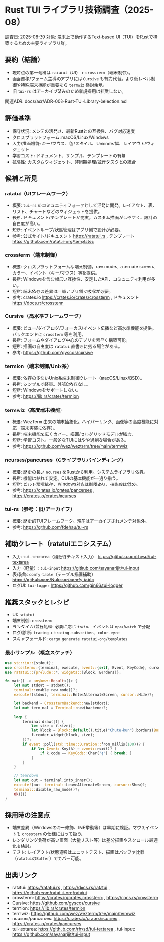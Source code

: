 # Rust TUI ライブラリ技術調査（2025-08）

調査日: 2025-08-29
対象: 端末上で動作するText-based UI（TUI）をRustで構築するための主要ライブラリ群。

## 要約（結論）
- 現時点の第一候補は `ratatui`（UI） + `crossterm`（端末制御）。
- 画面遷移/フォーム主導のアプリには `Cursive` も有力代替。より低レベル制御や特殊端末機能が重要なら `termwiz` 検討余地。
- 旧 `tui-rs` はアーカイブ済みのため新規採用は推奨しない。

関連ADR: docs/adr/ADR-003-Rust-TUI-Library-Selection.md

## 評価基準
- 保守状況: メンテの活発さ、最新Rustとの互換性、バグ対応速度
- クロスプラットフォーム: macOS/Linux/Windows
- 入力/描画機能: キー/マウス、色/スタイル、Unicode/幅、レイアウト/ウィジェット
- 学習コスト: ドキュメント、サンプル、テンプレートの有無
- 拡張性: カスタムウィジェット、非同期処理/並行タスクとの統合

## 候補と所見

### ratatui（UIフレームワーク）
- 概要: `tui-rs` のコミュニティフォークとして活発に開発。レイアウト、表、リスト、チャートなどのウィジェットを提供。
- 長所: ドキュメント/テンプレートが充実。カスタム描画がしやすく、設計の自由度が高い。
- 短所: イベントループ/状態管理はアプリ側で設計が必要。
- 参考: 公式サイト/ドキュメント https://ratatui.rs , テンプレート https://github.com/ratatui-org/templates

### crossterm（端末制御）
- 概要: クロスプラットフォームな端末制御。raw mode、alternate screen、カラー、イベント（キー/マウス）等を提供。
- 長所: Windowsを含む幅広い互換性、安定したAPI、コミュニティ利用が多い。
- 短所: 端末依存の差異は一部アプリ側で吸収が必要。
- 参考: crates.io https://crates.io/crates/crossterm , ドキュメント https://docs.rs/crossterm

### Cursive（高水準フレームワーク）
- 概要: ビュー/ダイアログ/フォーカス/イベント伝播など高水準機能を提供。バックエンドに `crossterm` 等を利用。
- 長所: フォームやダイアログ中心のアプリを素早く構築可能。
- 短所: 描画の自由度は `ratatui` 直書きに劣る場合がある。
- 参考: https://github.com/gyscos/cursive

### termion（端末制御/Unix系）
- 概要: 依存の少ないUnix系端末制御クレート（macOS/Linux/BSD）。
- 長所: シンプルで軽量。外部C依存なし。
- 短所: Windowsをサポートしない。
- 参考: https://lib.rs/crates/termion

### termwiz（高度端末機能）
- 概要: WezTerm 由来の端末抽象化。ハイパーリンク、画像等の高度機能に対応（端末実装に依存）。
- 長所: 端末機能を広くカバー。描画/セルグリッドモデルが強力。
- 短所: 学習コスト。一般的なTUIにはやや過剰な場合がある。
- 参考: https://github.com/wez/wezterm/tree/main/termwiz

### ncurses/pancurses（Cライブラリバインディング）
- 概要: 歴史の長い `ncurses` をRustから利用。システムライブラリ依存。
- 長所: 機能は枯れて安定。CUIの基本機能が一通り揃う。
- 短所: ビルド環境依存、Windows対応は制限あり、抽象度は低め。
- 参考: https://crates.io/crates/pancurses , https://crates.io/crates/ncurses

### tui-rs（参考：旧/アーカイブ）
- 概要: 歴史的TUIフレームワーク。現在はアーカイブされメンテ対象外。
- 参考: https://github.com/fdehau/tui-rs

## 補助クレート（ratatuiエコシステム）
- 入力: `tui-textarea`（複数行テキスト入力） https://github.com/rhysd/tui-textarea
- 入力（軽量）: `tui-input` https://github.com/sayanarijit/tui-input
- 表/装飾: `comfy-table`（テーブル描画補助） https://github.com/Nukesor/comfy-table
- ログUI: `tui-logger` https://github.com/gin66/tui-logger

## 推奨スタックとレシピ
- UI: `ratatui`
- 端末制御: `crossterm`
- ランタイム/並行処理: 必要に応じ `tokio`、イベントは `mpsc`/`watch` で分配
- ログ/診断: `tracing` + `tracing-subscriber`、`color-eyre`
- スキャフォールド: `cargo generate ratatui-org/templates`

### 最小サンプル（概念スケッチ）
```rust
use std::io::{stdout};
use crossterm::{terminal, execute, event::{self, Event, KeyCode}, cursor};
use ratatui::{prelude::*, widgets::{Block, Borders}};

fn main() -> anyhow::Result<()> {
    let mut stdout = stdout();
    terminal::enable_raw_mode()?;
    execute!(stdout, terminal::EnterAlternateScreen, cursor::Hide)?;

    let backend = CrosstermBackend::new(stdout);
    let mut terminal = Terminal::new(backend)?;

    loop {
        terminal.draw(|f| {
            let size = f.size();
            let block = Block::default().title("Chute-kun").borders(Borders::ALL);
            f.render_widget(block, size);
        })?;
        if event::poll(std::time::Duration::from_millis(100))? {
            if let Event::Key(k) = event::read()? {
                if k.code == KeyCode::Char('q') { break; }
            }
        }
    }

    // teardown
    let mut out = terminal.into_inner();
    execute!(out, terminal::LeaveAlternateScreen, cursor::Show)?;
    terminal::disable_raw_mode()?;
    Ok(())
}
```

## 採用時の注意点
- 端末差異（Windowsのキー修飾、IME挙動等）は早期に検証。マウスイベントも `crossterm` の仕様に沿って扱う。
- レンダリング負荷が高い画面（大量リスト等）は差分描画やスクロール最適化を検討。
- テスト: レイアウト/状態遷移はユニットテスト、描画はバッファ比較（`ratatui`の`Buffer`）でカバー可能。

## 出典リンク
- ratatui: https://ratatui.rs , https://docs.rs/ratatui , https://github.com/ratatui-org/ratatui
- crossterm: https://crates.io/crates/crossterm , https://docs.rs/crossterm
- Cursive: https://github.com/gyscos/cursive
- termion: https://lib.rs/crates/termion
- termwiz: https://github.com/wez/wezterm/tree/main/termwiz
- ncurses/pancurses: https://crates.io/crates/ncurses , https://crates.io/crates/pancurses
- tui-textarea: https://github.com/rhysd/tui-textarea , tui-input: https://github.com/sayanarijit/tui-input
